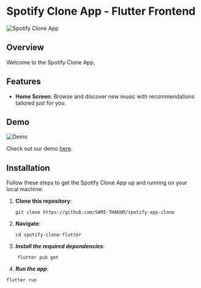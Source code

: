 # Spotify Clone App - Flutter Frontend

![Spotify Clone App](demo.gif)

## Overview

Welcome to the Spotify Clone App,

## Features

- **Home Screen**: Browse and discover new music with recommendations tailored just for you.

## Demo

![Demo](demo.gif)

Check out our demo [here](https://github.com/yourusername/spotify-clone-flutter).

## Installation

Follow these steps to get the Spotify Clone App up and running on your local machine:

1. **Clone this repository**:

   ```shell
   git clone https://github.com/SAMI-THAKUR/spotify-app-clone
   ```

2. **Navigate**:

   ```shell
   cd spotify-clone-flutter
   ```

3. **_Install the required dependencies_**:

```shell
    flutter pub get

```

4. **_Run the app_**:

```shell
flutter run
```
